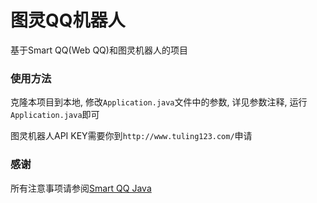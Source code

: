 # 图灵QQ机器人
基于Smart QQ(Web QQ)和图灵机器人的项目

### 使用方法

克隆本项目到本地, 修改`Application.java`文件中的参数, 详见参数注释, 运行`Application.java`即可  
  
图灵机器人API KEY需要你到`http://www.tuling123.com/`申请

### 感谢
所有注意事项请参阅[Smart QQ Java][1]


[1]: https://github.com/ScienJus/smartqq
